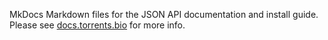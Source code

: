 MkDocs Markdown files for the JSON API documentation and install guide.
Please see [docs.torrents.bio](https://docs.torrents.bio) for more info.

